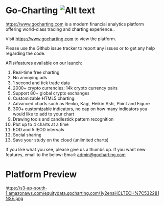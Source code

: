 # Go-Charting ![Alt text](https://www.gocharting.com/assets/image/apple-icon-60x60.png "Analytics Charting and Trading Platform (Free Charting and Analysis)")

https://www.gocharting.com is a modern financial analytics platform offering world-class trading and charting experience..

Visit https://www.gocharting.com to view the platform.

Please use the Github issue tracker to report any issues or to get any help regarding the code.

APIs/features available on our launch:
1. Real-time free charting
2. No annoying ads
3. 1 second and tick trade data
4. 2000+ crypto currencies; 14k crypto currency pairs
5. Support 80+ global crypto exchanges
6. Customizable HTML5 charting
7. Advanced charts such as Renko, Kagi, Heikin Ashi, Point and Figure
8. 300+ customizable indicators, no cap on how many indicators you would like to add to your chart
9. Drawing tools and candlestick pattern recognition
10. Plot up to 4 charts at a time
11. EOD and 5 IEOD intervals
12. Social sharing
13. Save your study on the cloud  (unlimited charts)

If you like what you see, please give us a thumbs up.   If you want new features, email to the below:
Email:  admin@gocharting.com

# Platform Preview

https://s3-ap-south-1.amazonaws.com/equitydata.gocharting.com/1y2enaHCLTECH%7C532281NSE.png



